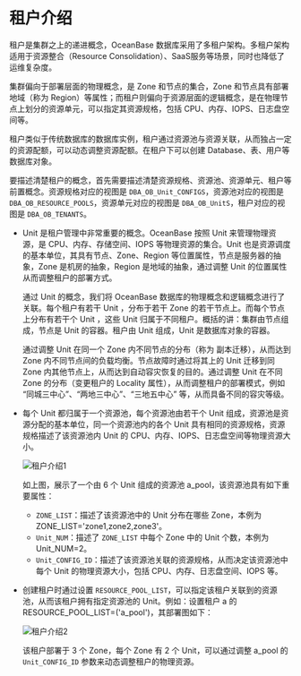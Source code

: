 # 租户介绍

租户是集群之上的递进概念，OceanBase 数据库采用了多租户架构。多租户架构适用于资源整合（Resource Consolidation）、SaaS服务等场景，同时也降低了运维复杂度。

集群偏向于部署层面的物理概念，是 Zone 和节点的集合，Zone 和节点具有部署地域（称为 Region）等属性；而租户则偏向于资源层面的逻辑概念，是在物理节点上划分的资源单元，可以指定其资源规格，包括 CPU、内存、IOPS、日志盘空间等。

租户类似于传统数据库的数据库实例，租户通过资源池与资源关联，从而独占一定的资源配额，可以动态调整资源配额。在租户下可以创建 Database、表、用户等数据库对象。

要描述清楚租户的概念，首先需要描述清楚资源规格、资源池、资源单元、租户等前置概念。资源规格对应的视图是 `DBA_OB_Unit_CONFIGS`，资源池对应的视图是 `DBA_OB_RESOURCE_POOLS`，资源单元对应的视图是 `DBA_OB_UnitS`，租户对应的视图是 `DBA_OB_TENANTS`。

* Unit 是租户管理中非常重要的概念。OceanBase 按照 Unit 来管理物理资源，是 CPU、内存、存储空间、IOPS 等物理资源的集合。Unit 也是资源调度的基本单位，其具有节点、Zone、Region 等位置属性，节点是服务器的抽象，Zone 是机房的抽象，Region 是地域的抽象，通过调整 Unit 的位置属性从而调整租户的部署方式。

  通过 Unit 的概念，我们将 OceanBase 数据库的物理概念和逻辑概念进行了关联。每个租户有若干 Unit ，分布于若干 Zone 的若干节点上。而每个节点上分布有若干个 Unit ，这些 Unit 归属于不同租户。概括的讲：集群由节点组成，节点是 Unit 的容器。租户由 Unit 组成，Unit 是数据库对象的容器。

  通过调整 Unit 在同一个 Zone 内不同节点的分布（称为 副本迁移），从而达到 Zone 内不同节点间的负载均衡。节点故障时通过将其上的 Unit 迁移到同 Zone 内其他节点上，从而达到自动容灾恢复的目的。通过调整 Unit 在不同 Zone 的分布（变更租户的 Locality 属性），从而调整租户的部署模式，例如 “同城三中心”、“两地三中心”、“三地五中心” 等，从而具备不同的容灾等级。

* 每个 Unit 都归属于一个资源池，每个资源池由若干个 Unit 组成，资源池是资源分配的基本单位，同一个资源池内的各个 Unit 具有相同的资源规格，资源规格描述了该资源池内 Unit 的 CPU、内存、IOPS、日志盘空间等物理资源大小。

  ![租户介绍1](https://obbusiness-private.oss-cn-shanghai.aliyuncs.com/doc/img/observer-enterprise/V4.0.0/easy-of-use/manage/tenant-management/%E7%A7%9F%E6%88%B7%E4%BB%8B%E7%BB%8D1.png)

  如上图，展示了一个由 6 个 Unit 组成的资源池 a_pool，该资源池具有如下重要属性：

  * `ZONE_LIST`：描述了该资源池中的 Unit 分布在哪些 Zone，本例为 ZONE_LIST='zone1,zone2,zone3'。
  * `Unit_NUM`：描述了 `ZONE_LIST` 中每个 Zone 中的 Unit 个数，本例为 Unit_NUM=2。
  * `Unit_CONFIG_ID`：描述了该资源池关联的资源规格，从而决定该资源池中每个 Unit 的物理资源大小，包括 CPU、内存、日志盘空间、IOPS 等。

* 创建租户时通过设置 `RESOURCE_POOL_LIST`，可以指定该租户关联到的资源池，从而该租户拥有指定资源池的 Unit。例如：设置租户 a 的 RESOURCE_POOL_LIST=('a_pool')，其部署图如下：

  ![租户介绍2](https://obbusiness-private.oss-cn-shanghai.aliyuncs.com/doc/img/observer-enterprise/V4.0.0/easy-of-use/manage/tenant-management/%E7%A7%9F%E6%88%B7%E4%BB%8B%E7%BB%8D2.png)

  该租户部署于 3 个 Zone，每个 Zone 有 2 个 Unit，可以通过调整 a_pool 的 `Unit_CONFIG_ID` 参数来动态调整租户的物理资源。

